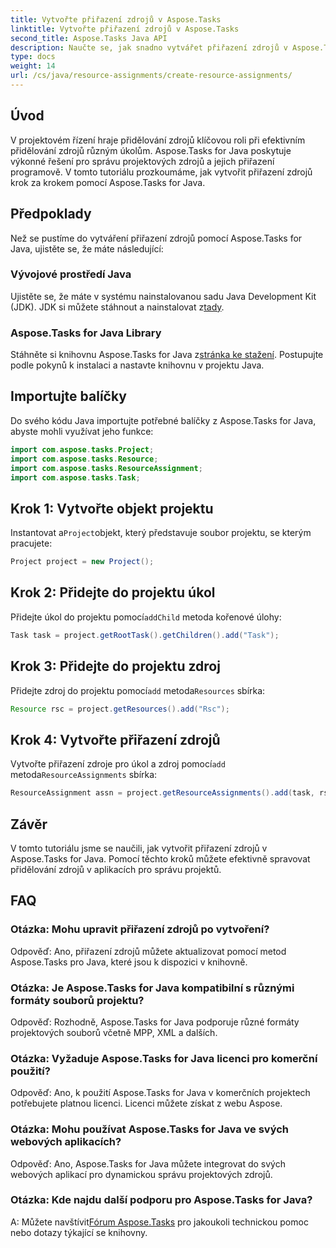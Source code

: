 ```yaml
---
title: Vytvořte přiřazení zdrojů v Aspose.Tasks
linktitle: Vytvořte přiřazení zdrojů v Aspose.Tasks
second_title: Aspose.Tasks Java API
description: Naučte se, jak snadno vytvářet přiřazení zdrojů v Aspose.Tasks pro Javu pomocí tohoto podrobného tutoriálu. Snadná efektivní správa zdrojů projektu.
type: docs
weight: 14
url: /cs/java/resource-assignments/create-resource-assignments/
---
```

## Úvod
V projektovém řízení hraje přidělování zdrojů klíčovou roli při efektivním přidělování zdrojů různým úkolům. Aspose.Tasks for Java poskytuje výkonné řešení pro správu projektových zdrojů a jejich přiřazení programově. V tomto tutoriálu prozkoumáme, jak vytvořit přiřazení zdrojů krok za krokem pomocí Aspose.Tasks for Java.
## Předpoklady
Než se pustíme do vytváření přiřazení zdrojů pomocí Aspose.Tasks for Java, ujistěte se, že máte následující:
### Vývojové prostředí Java
 Ujistěte se, že máte v systému nainstalovanou sadu Java Development Kit (JDK). JDK si můžete stáhnout a nainstalovat z[tady](https://www.oracle.com/java/technologies/javase-jdk11-downloads.html).
### Aspose.Tasks for Java Library
 Stáhněte si knihovnu Aspose.Tasks for Java z[stránka ke stažení](https://releases.aspose.com/tasks/java/). Postupujte podle pokynů k instalaci a nastavte knihovnu v projektu Java.

## Importujte balíčky
Do svého kódu Java importujte potřebné balíčky z Aspose.Tasks for Java, abyste mohli využívat jeho funkce:
```java
import com.aspose.tasks.Project;
import com.aspose.tasks.Resource;
import com.aspose.tasks.ResourceAssignment;
import com.aspose.tasks.Task;
```

## Krok 1: Vytvořte objekt projektu
 Instantovat a`Project`objekt, který představuje soubor projektu, se kterým pracujete:
```java
Project project = new Project();
```
## Krok 2: Přidejte do projektu úkol
 Přidejte úkol do projektu pomocí`addChild` metoda kořenové úlohy:
```java
Task task = project.getRootTask().getChildren().add("Task");
```
## Krok 3: Přidejte do projektu zdroj
 Přidejte zdroj do projektu pomocí`add` metoda`Resources` sbírka:
```java
Resource rsc = project.getResources().add("Rsc");
```
## Krok 4: Vytvořte přiřazení zdrojů
 Vytvořte přiřazení zdroje pro úkol a zdroj pomocí`add` metoda`ResourceAssignments` sbírka:
```java
ResourceAssignment assn = project.getResourceAssignments().add(task, rsc);
```

## Závěr
V tomto tutoriálu jsme se naučili, jak vytvořit přiřazení zdrojů v Aspose.Tasks for Java. Pomocí těchto kroků můžete efektivně spravovat přidělování zdrojů v aplikacích pro správu projektů.
## FAQ
### Otázka: Mohu upravit přiřazení zdrojů po vytvoření?
Odpověď: Ano, přiřazení zdrojů můžete aktualizovat pomocí metod Aspose.Tasks pro Java, které jsou k dispozici v knihovně.
### Otázka: Je Aspose.Tasks for Java kompatibilní s různými formáty souborů projektu?
Odpověď: Rozhodně, Aspose.Tasks for Java podporuje různé formáty projektových souborů včetně MPP, XML a dalších.
### Otázka: Vyžaduje Aspose.Tasks for Java licenci pro komerční použití?
Odpověď: Ano, k použití Aspose.Tasks for Java v komerčních projektech potřebujete platnou licenci. Licenci můžete získat z webu Aspose.
### Otázka: Mohu používat Aspose.Tasks for Java ve svých webových aplikacích?
Odpověď: Ano, Aspose.Tasks for Java můžete integrovat do svých webových aplikací pro dynamickou správu projektových zdrojů.
### Otázka: Kde najdu další podporu pro Aspose.Tasks for Java?
 A: Můžete navštívit[Fórum Aspose.Tasks](https://forum.aspose.com/c/tasks/15) pro jakoukoli technickou pomoc nebo dotazy týkající se knihovny.